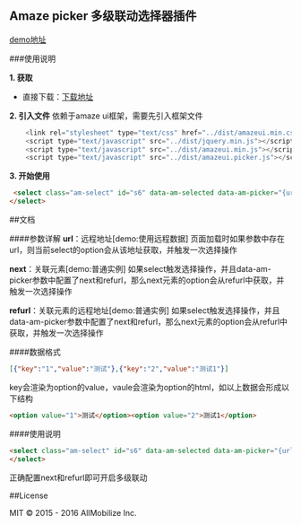 ## Amaze picker 多级联动选择器插件

[demo地址](https://lscho.github.io/am-picker/docs/demo.html "demo地址")

###使用说明

**1. 获取**

- 直接下载：[下载地址](https://github.com/lscho/am-picker/archive/master.zip)

**2. 引入文件**
依赖于amaze ui框架，需要先引入框架文件
```javascript
    <link rel="stylesheet" type="text/css" href="../dist/amazeui.min.css">
    <script type="text/javascript" src="../dist/jquery.min.js"></script>
    <script type="text/javascript" src="../dist/amazeui.min.js"></script>
    <script type="text/javascript" src="../dist/amazeui.picker.js"></script>
```

**3. 开始使用**

```html
 <select class="am-select" id="s6" data-am-selected data-am-picker="{url:'s2.json',next:'#s7',refurl:'s4.json?city=%value%'}">
</select>
```

##文档

####参数详解
  **url**：远程地址[demo:使用远程数据]
    页面加载时如果参数中存在url，则当前select的option会从该地址获取，并触发一次选择操作

 **next**：关联元素[demo:普通实例]
    如果select触发选择操作，并且data-am-picker参数中配置了next和refurl，那么next元素的option会从refurl中获取，并触发一次选择操作

  **refurl**：关联元素的远程地址[demo:普通实例]
    如果select触发选择操作，并且data-am-picker参数中配置了next和refurl，那么next元素的option会从refurl中获取，并触发一次选择操作

####数据格式

```json
[{"key":"1","value":"测试"},{"key":"2","value":"测试1"}]
```
key会渲染为option的value，vaule会渲染为option的html，如以上数据会形成以下结构

```html
<option value="1">测试</option><option value="2">测试1</option>
```

####使用说明

```html
<select class="am-select" id="s6" data-am-selected data-am-picker="{url:'s2.json',next:'#s7',refurl:'s4.json?city=%value%'}">
</select>
``` 
正确配置next和refurl即可开启多级联动


##License

MIT © 2015 - 2016 AllMobilize Inc.